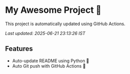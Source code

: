 # My Awesome Project 🚀

This project is automatically updated using GitHub Actions.

_Last updated: 2025-06-21 23:13:26 IST_

## Features
- Auto-update README using Python 🐍
- Auto Git push with GitHub Actions 🤖
